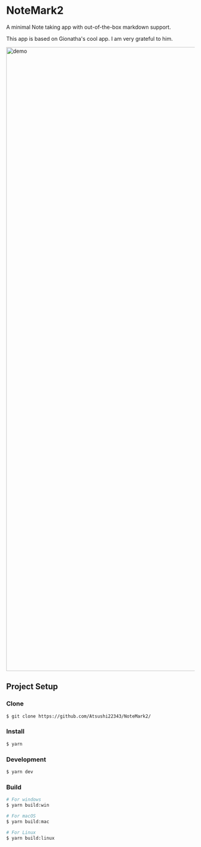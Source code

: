 # NoteMark2

A minimal Note taking app with out-of-the-box markdown support.

This app is based on Gionatha's cool app. I am very grateful to him.

<img width="1664" alt="demo" src="https://github.com/Atsushi22343/NoteMark2/assets/92620803/9b2d0363-3628-49a6-b01f-d9623a1e23cc">


## Project Setup

### Clone

```bash
$ git clone https://github.com/Atsushi22343/NoteMark2/
```

### Install

```bash
$ yarn
```

### Development

```bash
$ yarn dev
```

### Build

```bash
# For windows
$ yarn build:win

# For macOS
$ yarn build:mac

# For Linux
$ yarn build:linux
```

